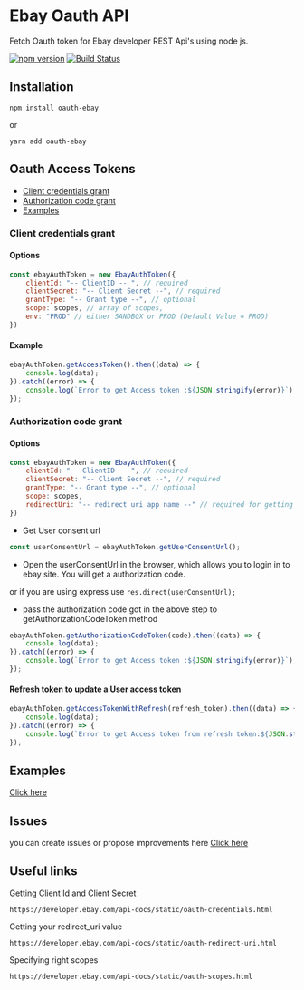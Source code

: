 # Ebay Oauth API

Fetch Oauth token for Ebay developer REST Api's using node js.

[![npm version](https://badge.fury.io/js/oauth-ebay.svg)](https://badge.fury.io/js/oauth-ebay)
[![Build Status](https://travis-ci.org/pajaydev/oauth-ebay.svg?branch=master)](https://travis-ci.org/pajaydev/oauth-ebay)

## Installation

```shell
npm install oauth-ebay
```
or 

```shell
yarn add oauth-ebay
```

## Oauth Access Tokens

* [Client credentials grant](#client-credentials-grant)
* [Authorization code grant](#authorization-code-grant)
* [Examples](#examples)


### Client credentials grant

#### Options

```javascript
const ebayAuthToken = new EbayAuthToken({
    clientId: "-- ClientID -- ", // required
    clientSecret: "-- Client Secret --", // required
    grantType: "-- Grant type --", // optional
    scope: scopes, // array of scopes,
    env: "PROD" // either SANDBOX or PROD (Default Value = PROD)
})
```
#### Example

```javascript
ebayAuthToken.getAccessToken().then((data) => {
    console.log(data);
}).catch((error) => {
    console.log(`Error to get Access token :${JSON.stringify(error)}`);
});
```

### Authorization code grant

#### Options

```javascript
const ebayAuthToken = new EbayAuthToken({ 
    clientId: "-- ClientID -- ", // required
    clientSecret: "-- Client Secret --", // required
    grantType: "-- Grant type --", // optional
    scope: scopes,
    redirectUri: "-- redirect uri app name --" // required for getting user consent url.
})
```
* Get User consent url
```javascript
const userConsentUrl = ebayAuthToken.getUserConsentUrl();
```
* Open the userConsentUrl in the browser, which allows you to login in to ebay site. You will get a authorization code.

or if you are using express 
use ```res.direct(userConsentUrl);```

*  pass the authorization code got in the above step to getAuthorizationCodeToken method
```javascript
ebayAuthToken.getAuthorizationCodeToken(code).then((data) => {
    console.log(data);
}).catch((error) => {
    console.log(`Error to get Access token :${JSON.stringify(error)}`);
});
```



#### Refresh token to update a User access token

```javascript
ebayAuthToken.getAccessTokenWithRefresh(refresh_token).then((data) => {
    console.log(data);
}).catch((error) => {
    console.log(`Error to get Access token from refresh token:${JSON.stringify(error)}`);
});
```

## Examples
[Click here](https://github.com/pajaydev/oauth-ebay/blob/master/example.js)

## Issues
you can create issues or propose improvements here [Click here](https://github.com/pajaydev/oauth-ebay/issues)

## Useful links

Getting Client Id and Client Secret
```shell
https://developer.ebay.com/api-docs/static/oauth-credentials.html
```
Getting your redirect_uri value
```shell
https://developer.ebay.com/api-docs/static/oauth-redirect-uri.html
```
Specifying right scopes
```shell
https://developer.ebay.com/api-docs/static/oauth-scopes.html
```

